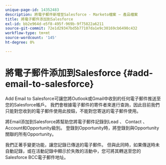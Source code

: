 ```yaml
---
unique-page-id: 14352483
description: 將電子郵件新增至Salesforce - Marketo檔案 — 產品檔案
title: 將電子郵件添加到Salesforce
exl-id: bb2e964d-e5f8-495f-969b-9f75822a6211
source-git-commit: 72e1d29347bd5b77107da1e9c30169cb6490c432
workflow-type: tm+mt
source-wordcount: '145'
ht-degree: 0%

---
```


# 將電子郵件添加到Salesforce {#add-email-to-salesforce}

Add Email to Salesforce可讓您將Outlook或Gmail中收到的任何電子郵件推送至您的Salesforce帳戶。 我們會根據電子郵件的寄件者來進行查詢，因此目前我們只能對您收到的電子郵件使用此按鈕，不能對您寄送的電子郵件使用。

將Email添加到Salesforce將幫助您將電子郵件記錄到Lead 、 Contact 、 Account和Opportunity級別。 登錄到Opportunity時，將登錄到與Opportunity關聯的所有Opportunity。

我們正著手變更功能，讓您記錄已傳送的電子郵件。 但與此同時，如果傳送時未自動記錄，或在活動記錄中顯示於失敗的活動中，您可將其轉送至您的Salesforce BCC電子郵件地址。
